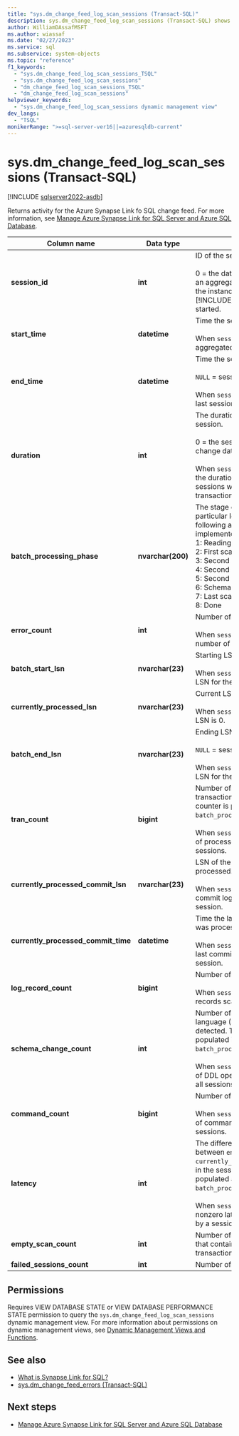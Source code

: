 ```yaml
---
title: "sys.dm_change_feed_log_scan_sessions (Transact-SQL)"
description: sys.dm_change_feed_log_scan_sessions (Transact-SQL) shows activity for the Azure Synapse Link feature.
author: WilliamDAssafMSFT
ms.author: wiassaf
ms.date: "02/27/2023"
ms.service: sql
ms.subservice: system-objects
ms.topic: "reference"
f1_keywords:
  - "sys.dm_change_feed_log_scan_sessions_TSQL"
  - "sys.dm_change_feed_log_scan_sessions"
  - "dm_change_feed_log_scan_sessions_TSQL"
  - "dm_change_feed_log_scan_sessions"
helpviewer_keywords:
  - "sys.dm_change_feed_log_scan_sessions dynamic management view"
dev_langs:
  - "TSQL"
monikerRange: ">=sql-server-ver16||=azuresqldb-current"
---
```

# sys.dm_change_feed_log_scan_sessions (Transact-SQL)

[!INCLUDE [sqlserver2022-asdb](../../includes/applies-to-version/sqlserver2022-asdb.md)]

  Returns activity for the Azure Synapse Link fo SQL change feed. For more information, see [Manage Azure Synapse Link for SQL Server and Azure SQL Database](../../sql-server/synapse-link/synapse-link-sql-server-change-feed-manage.md).
  
|Column name|Data type|Description|  
|-----------------|---------------|-----------------|  
|**session_id** |**int**| ID of the session.<br /><br /> 0 = the data returned in this row is an aggregate of all sessions since the instance of [!INCLUDE[ssNoVersion](../../includes/ssnoversion-md.md)] was last started. |
|**start_time** |**datetime**| Time the session began.<br /><br /> When `session_id` = 0, the time aggregated data collection began. |
|**end_time** |**datetime**|Time the session ended.<br /><br /> `NULL` = session is active.<br /><br /> When `session_id` = 0, the time the last session ended.|
|**duration** |**int**|The duration (in seconds) of the session.<br /><br /> 0 = the session does not contain change data capture transactions.<br /><br /> When `session_id` = 0, the sum of the duration (in seconds) of all sessions with change feed transactions.|
|**batch_processing_phase** |**nvarchar(200)**| The stage of scan reached in a particular log scan session. The following are the currently implemented phases:<BR>1: Reading configuration<BR>2: First scan, building hash table<BR>3: Second scan<BR>4: Second scan<BR>5: Second scan<BR>6: Schema versioning<BR>7: Last scan, publish and commit.<BR>8: Done|
|**error_count** |**int**|Number of errors encountered.<br /><br /> When `session_id` = 0, the total number of errors in all sessions. |
|**batch_start_lsn** |**nvarchar(23)**|Starting LSN for the session.<br /><br /> When `session_id` = 0, the starting LSN for the last session. |
|**currently_processed_lsn** |**nvarchar(23)**|Current LSN being scanned.<br /><br /> When `session_id` = 0, the current LSN is 0.|
|**batch_end_lsn** |**nvarchar(23)**|Ending LSN for the session.<br /><br /> `NULL` = session is active.<br /><br /> When `session_id` = 0, the ending LSN for the last session.|
|**tran_count** |**bigint**|Number of change data capture transactions processed. This counter is populated in `batch_processing_phase` 2.<br /><br /> When `session_id` = 0, the number of processed transactions in all sessions. |
|**currently_processed_commit_lsn** |**nvarchar(23)**|LSN of the last commit log record processed.<br /><br /> When `session_id` = 0, the last commit log record LSN for any session.|
|**currently_processed_commit_time** |**datetime**|Time the last commit log record was processed.<br /><br /> When `session_id` = 0, the time the last commit log record for any session.|
|**log_record_count** | **bigint**|Number of log records scanned.<br /><br /> When `session_id` = 0, number of records scanned for all sessions.|
|**schema_change_count** |**int**|Number of data definition language (DDL) operations detected. This counter is populated in `batch_processing_phase` 6.<br /><br /> When `session_id` = 0, the number of DDL operations processed in all sessions.|
|**command_count** |**bigint**|Number of commands processed.<br /><br /> When `session_id` = 0, the number of commands processed in all sessions.|
|**latency** | **int**|The difference, in seconds, between `end_time` and `currently_processed_commit_time`, in the session. This counter is populated at the end of `batch_processing_phase` 7.<br /><br /> When `session_id` = 0, the last nonzero latency value recorded by a session.|
|**empty_scan_count** |**int**|Number of consecutive sessions that contained no captured transactions.|
|**failed_sessions_count** |**int**|Number of sessions that failed.|

## Permissions  

Requires VIEW DATABASE STATE or VIEW DATABASE PERFORMANCE STATE permission to query the `sys.dm_change_feed_log_scan_sessions` dynamic management view. For more information about permissions on dynamic management views, see [Dynamic Management Views and Functions](system-dynamic-management-views.md).

## See also  

- [What is Synapse Link for SQL?](/azure/synapse-analytics/synapse-link/sql-synapse-link-overview)
- [sys.dm_change_feed_errors (Transact-SQL)](sys-dm-change-feed-errors.md)

## Next steps

- [Manage Azure Synapse Link for SQL Server and Azure SQL Database](../../sql-server/synapse-link/synapse-link-sql-server-change-feed-manage.md)
